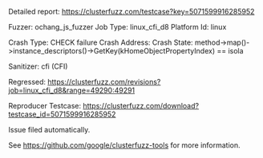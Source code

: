 Detailed report: https://clusterfuzz.com/testcase?key=5071599916285952

Fuzzer: ochang_js_fuzzer
Job Type: linux_cfi_d8
Platform Id: linux

Crash Type: CHECK failure
Crash Address: 
Crash State:
  method->map()->instance_descriptors()->GetKey(kHomeObjectPropertyIndex) == isola
  
Sanitizer: cfi (CFI)

Regressed: https://clusterfuzz.com/revisions?job=linux_cfi_d8&range=49290:49291

Reproducer Testcase: https://clusterfuzz.com/download?testcase_id=5071599916285952

Issue filed automatically.

See https://github.com/google/clusterfuzz-tools for more information.